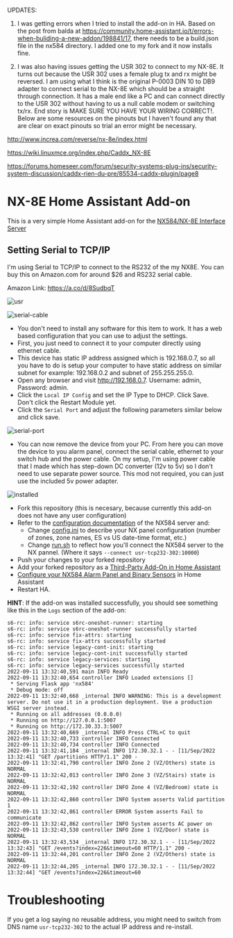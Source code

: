 UPDATES:

1. I was getting errors when I tried to install the add-on in HA. Based on the post from balda at https://community.home-assistant.io/t/errors-when-buliding-a-new-addon/198841/17, there needs to be a build.json file in the nx584 directory. I added one to my fork and it now installs fine.

2. I was also having issues getting the USR 302 to connect to my NX-8E. It turns out because the USR 302 uses a female plug tx and rx might be reversed. I am using what I think is the original P-0003 DIN 10 to DB9 adapter to connect serial to the NX-8E which should be a straight through connection. It has a male end like a PC and can connect directly to the USR 302 without having to us a null cable modem or switching tx/rx. End story is MAKE SURE YOU HAVE YOUR WIRING CORRECT!. Below are some resources on the pinouts but I haven't found any that are clear on exact pinouts so trial an error might be necessary.

http://www.increa.com/reverse/nx-8e/index.html

https://wiki.linuxmce.org/index.php/Caddx_NX-8E

https://forums.homeseer.com/forum/security-systems-plug-ins/security-system-discussion/caddx-rien-du-pre/85534-caddx-plugin/page8

# NX-8E Home Assistant Add-on

This is a very simple Home Assistant add-on for the [NX584/NX-8E Interface Server](https://github.com/kk7ds/pynx584)

## Setting Serial to TCP/IP 

I'm using Serial to TCP/IP to connect to the RS232 of the my NX8E. You can buy this on Amazon.com for around $26 and RS232 serial cable. 

Amazon Link: https://a.co/d/8SudbqT

![usr](images/usr-tcp232-302.png)

![serial-cable](images/db9.png)

* You don't need to install any software for this item to work. It has a web based configuration that you can use to adjust the settings. 
* First, you just need to connect it to your computer directly using ethernet cable. 
* This device has static IP address assigned which is 192.168.0.7, so all you have to do is setup your computer to have static address on similar subnet for example: 192.168.0.2 and subnet of 255.255.255.0. 
* Open any browser and visit http://192.168.0.7. Username: admin, Password: admin. 
* Click the `Local IP Config` and set the IP Type to DHCP. Click Save. Don't click the Restart Module yet. 
* Click the `Serial Port` and adjust the following parameters similar below and click save. 

![serial-port](images/serial-port.png)

* You can now remove the device from your PC. From here you can move the device to you alarm panel, connect the serial cable, ethernet to your switch hub and the power cable. On my setup, I'm using power cable that I made which has step-down DC converter (12v to 5v) so I don't need to use separate power source. This mod not required, you can just use the included 5v power adapter. 


![installed](images/installed.png)


* Fork this repository (this is necesary, because currently this add-on does not have any user configuration)
* Refer to the [configuration documentation](https://github.com/kk7ds/pynx584) of the NX584 server and:
  * Change [config.ini](nx584/config.ini) to describe your NX panel configuration (number of zones, zone names, ES vs US date-time format, etc.)
  * Change [run.sh](nx584/run.sh) to reflect how you'll connect the NX584 server to the NX pannel. (Where it says `--connect usr-tcp232-302:10000`)
* Push your changes to your forked repository
* Add your forked repository as a [Third-Party Add-On in Home Assistant](https://www.home-assistant.io/common-tasks/os#installing-third-party-add-ons)
* [Configure your NX584 Alarm Panel and Binary Sensors](https://www.home-assistant.io/integrations/nx584/) in Home Assistant
* Restart HA. 



**HINT**: If the add-on was installed successfully, you should see something like this in the `Logs` section of the add-on:
```
s6-rc: info: service s6rc-oneshot-runner: starting
s6-rc: info: service s6rc-oneshot-runner successfully started
s6-rc: info: service fix-attrs: starting
s6-rc: info: service fix-attrs successfully started
s6-rc: info: service legacy-cont-init: starting
s6-rc: info: service legacy-cont-init successfully started
s6-rc: info: service legacy-services: starting
s6-rc: info: service legacy-services successfully started
2022-09-11 13:32:40,591 main INFO Ready
2022-09-11 13:32:40,654 controller INFO Loaded extensions []
 * Serving Flask app 'nx584'
 * Debug mode: off
2022-09-11 13:32:40,668 _internal INFO WARNING: This is a development server. Do not use it in a production deployment. Use a production WSGI server instead.
 * Running on all addresses (0.0.0.0)
 * Running on http://127.0.0.1:5007
 * Running on http://172.30.33.3:5007
2022-09-11 13:32:40,669 _internal INFO Press CTRL+C to quit
2022-09-11 13:32:40,733 controller INFO Connected
2022-09-11 13:32:40,734 controller INFO Connected
2022-09-11 13:32:41,184 _internal INFO 172.30.32.1 - - [11/Sep/2022 13:32:41] "GET /partitions HTTP/1.1" 200 -
2022-09-11 13:32:41,790 controller INFO Zone 2 (VZ/Others) state is NORMAL
2022-09-11 13:32:42,013 controller INFO Zone 3 (VZ/Stairs) state is NORMAL
2022-09-11 13:32:42,192 controller INFO Zone 4 (VZ/Bedroom) state is NORMAL
2022-09-11 13:32:42,860 controller INFO System asserts Valid partition 1
2022-09-11 13:32:42,861 controller ERROR System asserts Fail to communicate
2022-09-11 13:32:42,862 controller INFO System asserts AC power on
2022-09-11 13:32:43,530 controller INFO Zone 1 (VZ/Door) state is NORMAL
2022-09-11 13:32:43,534 _internal INFO 172.30.32.1 - - [11/Sep/2022 13:32:43] "GET /events?index=226&timeout=60 HTTP/1.1" 200 -
2022-09-11 13:32:44,201 controller INFO Zone 2 (VZ/Others) state is NORMAL
2022-09-11 13:32:44,205 _internal INFO 172.30.32.1 - - [11/Sep/2022 13:32:44] "GET /events?index=226&timeout=60
```

# Troubleshooting

If you get a log saying no reusable address, you might need to switch from DNS name `usr-tcp232-302` to the actual IP address and re-install. 

